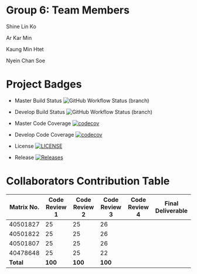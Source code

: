 # Group 6: Team Members

Shine Lin Ko

Ar Kar Min

Kaung Min Htet

Nyein Chan Soe

# Project Badges

- Master Build Status ![GitHub Workflow Status (branch)](https://img.shields.io/github/workflow/status/Jsane001/G6-DevOps/A_workflow_for_DevOps_Coursework/master?style=flat=appveyor)

- Develop Build Status ![GitHub Workflow Status (branch)](https://img.shields.io/github/workflow/status/Jsane001/G6-DevOps/A_workflow_for_DevOps_Coursework/develop?style=flat=appveyor)

- Master Code Coverage [![codecov](https://codecov.io/gh/jsane001/G6-devops/branch/master/graph/badge.svg?token=CUKU1X6KS7)](https://codecov.io/gh/jsane001/G6-devops)

- Develop Code Coverage [![codecov](https://codecov.io/gh/jsane001/G6-devops/branch/develop/graph/badge.svg?token=CUKU1X6KS7)](https://codecov.io/gh/jsane001/G6-devops)

- License [![LICENSE](https://img.shields.io/github/license/Jsane001/G6-DevOps.svg?style=flat-square)](https://github.com/Jsane001/G6-DevOps/blob/master/LICENSE)

- Release [![Releases](https://img.shields.io/github/release/Jsane001/G6-DevOps/all.svg?style=flat-square)](https://github.com/Jsane001/G6-DevOps/releases)

# Collaborators Contribution Table

| Matrix No. | Code Review 1 | Code Review 2 | Code Review 3 | Code Review 4 | Final Deliverable |
|------------|---------------|---------------|---------------|---------------|-------------------|
| 40501827   | 25            | 25            | 26            |               |                   |
| 40501822   | 25            | 25            | 26            |               |                   |
| 40501807   | 25            | 25            | 26            |               |                   |
| 40478648   | 25            | 25            | 22            |               |                   |
| **Total**  | **100**       | **100**       | **100**       |               |                   |
